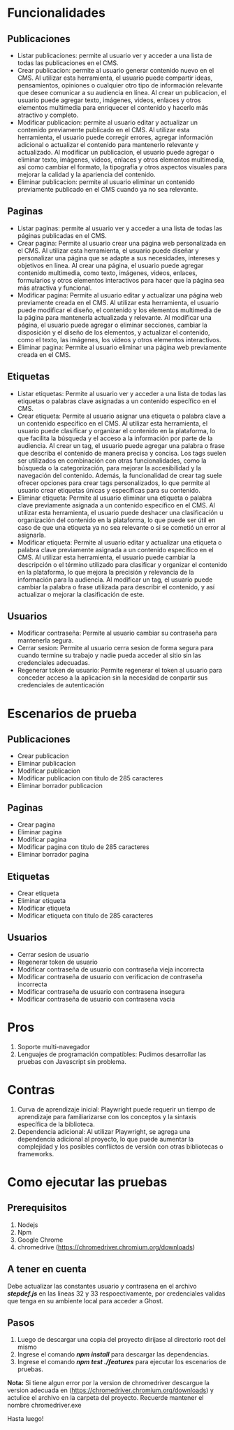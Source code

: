# Funcionalidades

## Publicaciones

- Listar publicaciones: permite al usuario ver y acceder a una lista de todas las publicaciones en el CMS.
- Crear publicacion: permite al usuario generar contenido nuevo en el CMS. Al utilizar esta herramienta, el usuario
  puede compartir ideas, pensamientos, opiniones o cualquier otro tipo de información relevante que desee comunicar a su
  audiencia en línea. Al crear un publicacion, el usuario puede agregar texto, imágenes, videos, enlaces y otros
  elementos multimedia para enriquecer el contenido y hacerlo más atractivo y completo.
- Modificar publicacion: permite al usuario editar y actualizar un contenido previamente publicado en el CMS. Al
  utilizar esta herramienta, el usuario puede corregir errores, agregar información adicional o actualizar el contenido
  para mantenerlo relevante y actualizado. Al modificar un publicacion, el usuario puede agregar o eliminar texto,
  imágenes, videos, enlaces y otros elementos multimedia, así como cambiar el formato, la tipografía y otros aspectos
  visuales para mejorar la calidad y la apariencia del contenido.
- Eliminar publicacion: permite al usuario eliminar un contenido previamente publicado en el CMS cuando ya no sea
  relevante.

## Paginas

- Listar paginas: permite al usuario ver y acceder a una lista de todas las páginas publicadas en el CMS.
- Crear pagina: Permite al usuario crear una página web personalizada en el CMS. Al utilizar esta herramienta, el
  usuario puede diseñar y personalizar una página que se adapte a sus necesidades, intereses y objetivos en línea. Al
  crear una página, el usuario puede agregar contenido multimedia, como texto, imágenes, videos, enlaces, formularios y
  otros elementos interactivos para hacer que la página sea más atractiva y funcional.
- Modificar pagina: Permite al usuario editar y actualizar una página web previamente creada en el CMS. Al utilizar esta
  herramienta, el usuario puede modificar el diseño, el contenido y los elementos multimedia de la página para
  mantenerla actualizada y relevante. Al modificar una página, el usuario puede agregar o eliminar secciones, cambiar la
  disposición y el diseño de los elementos, y actualizar el contenido, como el texto, las imágenes, los videos y otros
  elementos interactivos.
- Eliminar pagina: Permite al usuario eliminar una página web previamente creada en el CMS.

## Etiquetas

- Listar etiquetas: Permite al usuario ver y acceder a una lista de todas las etiquetas o palabras clave asignadas a un
  contenido específico en el CMS.
- Crear etiqueta: Permite al usuario asignar una etiqueta o palabra clave a un contenido específico en el CMS. Al
  utilizar esta herramienta, el usuario puede clasificar y organizar el contenido en la plataforma, lo que facilita la
  búsqueda y el acceso a la información por parte de la audiencia. Al crear un tag, el usuario puede agregar una palabra
  o frase que describa el contenido de manera precisa y concisa. Los tags suelen ser utilizados en combinación con otras
  funcionalidades, como la búsqueda o la categorización, para mejorar la accesibilidad y la navegación del contenido.
  Además, la funcionalidad de crear tag suele ofrecer opciones para crear tags personalizados, lo que permite al usuario
  crear etiquetas únicas y específicas para su contenido.
- Eliminar etiqueta: Permite al usuario eliminar una etiqueta o palabra clave previamente asignada a un contenido
  específico en el CMS. Al utilizar esta herramienta, el usuario puede deshacer una clasificación u organización del
  contenido en la plataforma, lo que puede ser útil en caso de que una etiqueta ya no sea relevante o si se cometió un
  error al asignarla.
- Modificar etiqueta: Permite al usuario editar y actualizar una etiqueta o palabra clave previamente asignada a un
  contenido específico en el CMS. Al utilizar esta herramienta, el usuario puede cambiar la descripción o el término
  utilizado para clasificar y organizar el contenido en la plataforma, lo que mejora la precisión y relevancia de la
  información para la audiencia. Al modificar un tag, el usuario puede cambiar la palabra o frase utilizada para
  describir el contenido, y así actualizar o mejorar la clasificación de este.

## Usuarios

- Modificar contraseña: Permite al usuario cambiar su contraseña para mantenerla segura.
- Cerrar sesion: Permite al usuario cerra sesion de forma segura para cuando termine su trabajo y nadie pueda acceder al
  sitio sin las credenciales adecuadas.
- Regenerar token de usuario: Permite regenerar el token al usuario para conceder acceso a la aplicacion sin la
  necesidad de conpartir sus credenciales de autenticación

# Escenarios de prueba

## Publicaciones

- Crear publicacion
- Eliminar publicacion
- Modificar publicacion
- Modificar publicacion con titulo de 285 caracteres
- Eliminar borrador publicacion

## Paginas

- Crear pagina
- Eliminar pagina
- Modificar pagina
- Modificar pagina con titulo de 285 caracteres
- Eliminar borrador pagina

## Etiquetas

- Crear etiqueta
- Eliminar etiqueta
- Modificar etiqueta
- Modificar etiqueta con titulo de 285 caracteres

## Usuarios

- Cerrar sesion de usuario
- Regenerar token de usuario
- Modificar contraseña de usuario con contraseña vieja incorrecta
- Modificar contraseña de usuario con verificacion de contraseña incorrecta
- Modificar contraseña de usuario con contrasena insegura
- Modificar contraseña de usuario con contrasena vacia

# Pros
1. Soporte multi-navegador
2. Lenguajes de programación compatibles: Pudimos desarrollar las pruebas con Javascript sin problema.

# Contras

1. Curva de aprendizaje inicial: Playwright puede requerir un tiempo de aprendizaje para familiarizarse con los conceptos y la sintaxis específica de la biblioteca.
2. Dependencia adicional: Al utilizar Playwright, se agrega una dependencia adicional al proyecto, lo que puede aumentar la complejidad y los posibles conflictos de versión con otras bibliotecas o frameworks.

# Como ejecutar las pruebas
## Prerequisitos
1. Nodejs
2. Npm
3. Google Chrome
4. chromedrive (https://chromedriver.chromium.org/downloads)
## A tener en cuenta
Debe actualizar las constantes usuario y contrasena en el archivo __*stepdef.js*__ en las lineas 32 y 33 respoectivamente, por credenciales validas que tenga en su ambiente local para acceder a Ghost.
## Pasos
1. Luego de descargar una copia del proyecto dirijase al directorio root del mismo
2. Ingrese el comando __*npm install*__ para descargar las dependencias.
3. Ingrese el comando __*npm test ./features*__ para ejecutar los escenarios de pruebas.

__Nota:__ Si tiene algun error por la version de chromedriver descargue la version adecuada en (https://chromedriver.chromium.org/downloads) y actulice el archivo en la carpeta del proyecto. Recuerde mantener el nombre chromedriver.exe

Hasta luego!
